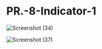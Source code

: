 # PR.-8-Indicator-1
![Screenshot (34)](https://github.com/user-attachments/assets/29ea8b91-0886-4635-95d5-2c01873ce031)

![Screenshot (37)](https://github.com/user-attachments/assets/51e7a788-68ba-4a5f-9ca7-b2c00b7e1df9)

